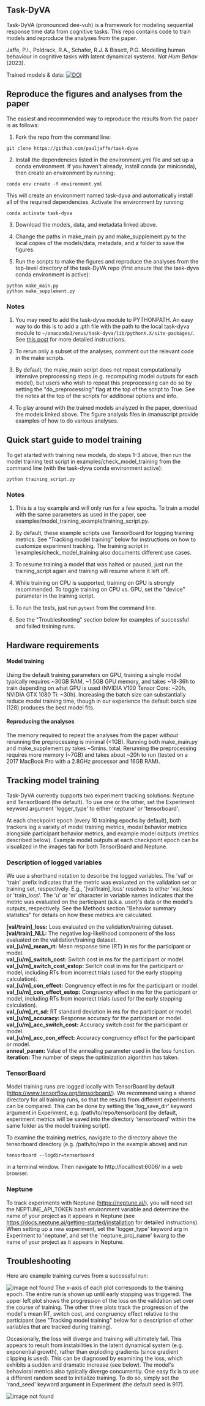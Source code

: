 Task-DyVA
------------

Task-DyVA (pronounced dee-vuh) is a framework for modeling sequential response time data from cognitive tasks. This repo contains code to train models and reproduce the analyses from the paper. 

Jaffe, P.I., Poldrack, R.A., Schafer, R.J. & Bissett, P.G. Modelling human behaviour in cognitive tasks with latent dynamical systems. *Nat Hum Behav* (2023).

Trained models & data: [![DOI](https://zenodo.org/badge/DOI/10.5281/zenodo.6368412.svg)](https://doi.org/10.5281/zenodo.6368412)

Reproduce the figures and analyses from the paper
------------

The easiest and recommended way to reproduce the results from the paper is as follows:

1) Fork the repo from the command line:

```
git clone https://github.com/pauljaffe/task-dyva
```

2) Install the dependencies listed in the environment.yml file and set up a conda environment. If you haven't already, install conda (or miniconda), then create an environment by running:

```
conda env create -f environment.yml
```

This will create an environment named task-dyva and automatically install all of the required dependencies. Activate the environment by running:

```
conda activate task-dyva
``` 

3) Download the models, data, and metadata linked above. 

4) Change the paths in make\_main.py and make\_supplement.py to the local copies of the models/data, metadata, and a folder to save the figures. 

5) Run the scripts to make the figures and reproduce the analyses from the top-level directory of the task-DyVA repo (first ensure that the task-dyva conda environment is active):

```
python make_main.py
python make_supplement.py
```

### Notes 
1) You may need to add the task-dyva module to PYTHONPATH. An easy way to do this is to add a .pth file with the path to the local task-dyva module to `~/anaconda3/envs/task-dyva/lib/pythonX.X/site-packages/`. See [this post](https://stackoverflow.com/questions/37006114/anaconda-permanently-include-external-packages-like-in-pythonpath) for more detailed instructions. 

2) To rerun only a subset of the analyses, comment out the relevant code in the make scripts.

3) By default, the make_main script does not repeat computationally intensive preprocessing steps (e.g. recomputing model outputs for each model), but users who wish to repeat this preprocessing can do so by setting the "do_preprocessing" flag at the top of the script to True. See the notes at the top of the scripts for additional options and info.

4) To play around with the trained models analyzed in the paper, download the models linked above. The figure analysis files in /manuscript provide examples of how to do various analyses. 


Quick start guide to model training
------------

To get started with training new models, do steps 1-3 above, then run the model training test script in examples/check\_model\_training from the command line (with the task-dyva conda environment active):

```
python training_script.py
```

### Notes
1) This is a toy example and will only run for a few epochs. To train a model with the same parameters as used in the paper, see examples/model\_training\_example/training\_script.py. 

2) By default, these example scripts use TensorBoard for logging training metrics. See "Tracking model training" below for instructions on how to customize experiment tracking. The training script in \examples/check\_model\_training also documents different use cases.

3) To resume training a model that was halted or paused, just run the training_script again and training will resume where it left off. 

4) While training on CPU is supported, training on GPU is strongly recommended. To toggle training on CPU vs. GPU, set the "device" parameter in the training script.

5) To run the tests, just run `pytest` from the command line.

6) See the "Troubleshooting" section below for examples of successful and failed training runs. 


Hardware requirements
------------

#### Model training
Using the default training parameters on GPU, training a single model typically requires ~30GB RAM, ~1.5GB GPU memory, and takes ~18-36h to train depending on what GPU is used (NVIDIA V100 Tensor Core: ~20h, NVIDIA GTX 1080 Ti: ~30h). Increasing the batch size can substantially reduce model training time, though in our experience the default batch size (128) produces the best model fits. 

#### Reproducing the analyses
The memory required to repeat the analyses from the paper *without* rerunning the preprocessing is minimal (<1GB). Running both make_main.py and make_supplement.py takes ~5mins. total. Rerunning the preprocessing requires more memory (~7GB) and takes about ~20h to run (tested on a 2017 MacBook Pro with a 2.8GHz processor and 16GB RAM). 


Tracking model training
------------

Task-DyVA currently supports two experiment tracking solutions: Neptune and TensorBoard (the default). To use one or the other, set the Experiment keyword argument 'logger\_type' to either 'neptune' or 'tensorboard'.

At each checkpoint epoch (every 10 training epochs by default), both trackers log a variety of model training metrics, model behavior metrics alongside participant behavior metrics, and example model outputs (metrics described below). Example model outputs at each checkpoint epoch can be visualized in the images tab for both TensorBoard and Neptune. 

### Description of logged variables
We use a shorthand notation to describe the logged variables. The 'val' or 'train' prefix indicates that the metric was evaluated on the validation set or training set, respectively. E.g., '[val/train]\_loss' resolves to either 'val\_loss' or 'train\_loss'. The 'u' or 'm' character in variable names indicates that the metric was evaluated on the participant (a.k.a. user)'s data or the model's outputs, respectively. See the Methods section "Behavior summary statistics" for details on how these metrics are calculated. 

**[val/train]_loss:** Loss evaluated on the validation/training dataset. <br>
**[val/train]_NLL:** The negative log-likelihood component of the loss evaluated on the validation/training dataset. <br>
**val_[u/m]_mean_rt:** Mean response time (RT) in ms for the participant or model. <br>
**val_[u/m]_switch_cost:** Switch cost in ms for the participant or model. <br>
**val_[u/m]_switch_cost_estop:** Switch cost in ms for the participant or model, including RTs from incorrect trials (used for the early stopping calculation). <br>
**val_[u/m]_con_effect:** Congruency effect in ms for the participant or model. <br>
**val_[u/m]_con_effect_estop:** Congruency effect in ms for the participant or model, including RTs from incorrect trials (used for the early stopping calculation). <br>
**val_[u/m]_rt_sd:** RT standard deviation in ms for the participant or model. <br>
**val_[u/m]_accuracy:** Response accuracy for the participant or model. <br>
**val_[u/m]_acc_switch_cost:** Accuracy switch cost for the participant or model. <br>
**val_[u/m]_acc_con_effect:** Accuracy congruency effect for the participant or model. <br>
**anneal_param:** Value of the annealing parameter used in the loss function. <br>
**iteration:** The number of steps the optimization algorithm has taken.  

### TensorBoard
Model training runs are logged locally with TensorBoard by default (https://www.tensorflow.org/tensorboard/). We recommend using a shared directory for all training runs, so that the results from different experiments can be compared. This can be done by setting the 'log\_save\_dir' keyword argument in Experiment, e.g. /path/to/repo/tensorboard (by default, experiment metrics will be saved into the directory 'tensorboard' within the same folder as the model training script). 

To examine the training metrics, navigate to the directory above the tensorboard directory (e.g. /path/to/repo in the example above) and run 

```
tensorboard --logdir=tensorboard
```

in a terminal window. Then navigate to http://localhost:6006/ in a web browser. 

### Neptune
To track experiments with Neptune (https://neptune.ai/), you will need set the NEPTUNE_API_TOKEN bash environment variable and determine the name of your project as it appears in Neptune (see https://docs.neptune.ai/getting-started/installation for detailed instructions). When setting up a new experiment, set the 'logger_type' keyword arg in Experiment to 'neptune', and set the 'neptune_proj_name' kwarg to the name of your project as it appears in Neptune. 


Troubleshooting
------------
Here are example training curves from a successful run:

![image not found](successful_training.png "successful run")
The x-axis of each plot corresponds to the training epoch. The entire run is shown up until early stopping was triggered. The upper left plot shows the progression of the loss on the validation set over the course of training. The other three plots track the progression of the model's mean RT, switch cost, and congruency effect relative to the participant (see "Tracking model training" below for a description of other variables that are tracked during training).

Occasionally, the loss will diverge and training will ultimately fail. This appears to result from instabilities in the latent dynamical system (e.g. exponential growth), rather than exploding gradients (since gradient clipping is used). This can be diagnosed by examining the loss, which exhibits a sudden and dramatic increase (see below). The model's behavioral metrics also typically diverge concurrently. One easy fix is to use a different random seed to initialize training. To do so, simply set the 'rand_seed' keyword argument in Experiment (the default seed is 917).

![image not found](failed_training.png "failed run")
